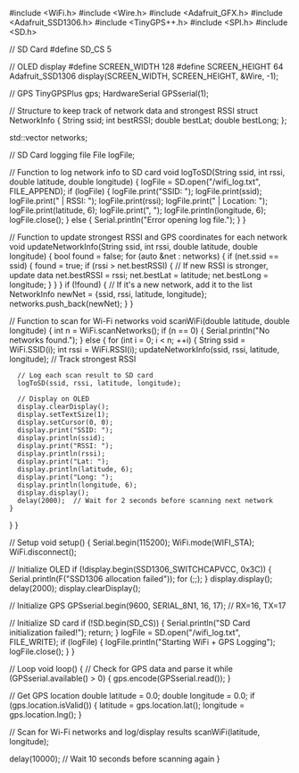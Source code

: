 #include <WiFi.h>
#include <Wire.h>
#include <Adafruit_GFX.h>
#include <Adafruit_SSD1306.h>
#include <TinyGPS++.h>
#include <SPI.h>
#include <SD.h>

// SD Card
#define SD_CS 5

// OLED display
#define SCREEN_WIDTH 128
#define SCREEN_HEIGHT 64
Adafruit_SSD1306 display(SCREEN_WIDTH, SCREEN_HEIGHT, &Wire, -1);

// GPS
TinyGPSPlus gps;
HardwareSerial GPSserial(1);

// Structure to keep track of network data and strongest RSSI
struct NetworkInfo {
  String ssid;
  int bestRSSI;
  double bestLat;
  double bestLong;
};

std::vector<NetworkInfo> networks;

// SD Card logging file
File logFile;

// Function to log network info to SD card
void logToSD(String ssid, int rssi, double latitude, double longitude) {
  logFile = SD.open("/wifi_log.txt", FILE_APPEND);
  if (logFile) {
    logFile.print("SSID: ");
    logFile.print(ssid);
    logFile.print(" | RSSI: ");
    logFile.print(rssi);
    logFile.print(" | Location: ");
    logFile.print(latitude, 6);
    logFile.print(", ");
    logFile.println(longitude, 6);
    logFile.close();
  } else {
    Serial.println("Error opening log file.");
  }
}

// Function to update strongest RSSI and GPS coordinates for each network
void updateNetworkInfo(String ssid, int rssi, double latitude, double longitude) {
  bool found = false;
  for (auto &net : networks) {
    if (net.ssid == ssid) {
      found = true;
      if (rssi > net.bestRSSI) {  // If new RSSI is stronger, update data
        net.bestRSSI = rssi;
        net.bestLat = latitude;
        net.bestLong = longitude;
      }
    }
  }
  if (!found) {  // If it's a new network, add it to the list
    NetworkInfo newNet = {ssid, rssi, latitude, longitude};
    networks.push_back(newNet);
  }
}

// Function to scan for Wi-Fi networks
void scanWiFi(double latitude, double longitude) {
  int n = WiFi.scanNetworks();
  if (n == 0) {
    Serial.println("No networks found.");
  } else {
    for (int i = 0; i < n; ++i) {
      String ssid = WiFi.SSID(i);
      int rssi = WiFi.RSSI(i);
      updateNetworkInfo(ssid, rssi, latitude, longitude);  // Track strongest RSSI

      // Log each scan result to SD card
      logToSD(ssid, rssi, latitude, longitude);

      // Display on OLED
      display.clearDisplay();
      display.setTextSize(1);
      display.setCursor(0, 0);
      display.print("SSID: ");
      display.println(ssid);
      display.print("RSSI: ");
      display.println(rssi);
      display.print("Lat: ");
      display.println(latitude, 6);
      display.print("Long: ");
      display.println(longitude, 6);
      display.display();
      delay(2000);  // Wait for 2 seconds before scanning next network
    }
  }
}

// Setup
void setup() {
  Serial.begin(115200);
  WiFi.mode(WIFI_STA);
  WiFi.disconnect();

  // Initialize OLED
  if (!display.begin(SSD1306_SWITCHCAPVCC, 0x3C)) {
    Serial.println(F("SSD1306 allocation failed"));
    for (;;);
  }
  display.display();
  delay(2000);
  display.clearDisplay();

  // Initialize GPS
  GPSserial.begin(9600, SERIAL_8N1, 16, 17); // RX=16, TX=17

  // Initialize SD card
  if (!SD.begin(SD_CS)) {
    Serial.println("SD Card initialization failed!");
    return;
  }
  logFile = SD.open("/wifi_log.txt", FILE_WRITE);
  if (logFile) {
    logFile.println("Starting WiFi + GPS Logging");
    logFile.close();
  }
}

// Loop
void loop() {
  // Check for GPS data and parse it
  while (GPSserial.available() > 0) {
    gps.encode(GPSserial.read());
  }

  // Get GPS location
  double latitude = 0.0;
  double longitude = 0.0;
  if (gps.location.isValid()) {
    latitude = gps.location.lat();
    longitude = gps.location.lng();
  }

  // Scan for Wi-Fi networks and log/display results
  scanWiFi(latitude, longitude);

  delay(10000);  // Wait 10 seconds before scanning again
}
